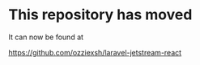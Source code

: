# This repository has moved

It can now be found at 

https://github.com/ozziexsh/laravel-jetstream-react
